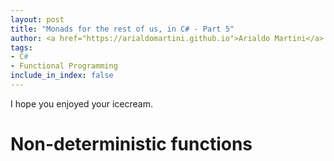 ```yaml
---
layout: post
title: "Monads for the rest of us, in C# - Part 5"
author: <a href="https://arialdomartini.github.io">Arialdo Martini</a>
tags:
- C#
- Functional Programming
include_in_index: false
---
```

I hope you enjoyed your icecream.  

# Non-deterministic functions



